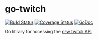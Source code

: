 # go-twitch

[![Build Status](https://travis-ci.org/grsakea/go-twitch.svg?branch=master)](https://travis-ci.org/grsakea/go-twitch)
[![Coverage Status](https://coveralls.io/repos/github/grsakea/go-twitch/badge.svg?branch=master)](https://coveralls.io/github/grsakea/go-twitch?branch=master)
[![GoDoc](https://godoc.org/github.com/grsakea/go-twitch?status.svg)](https://godoc.org/github.com/grsakea/go-twitch)

Go library for accessing the [new twitch API](https://dev.twitch.tv/docs/api)

